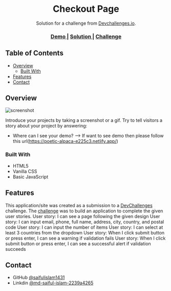 <!-- Please update value in the {}  -->

<h1 align="center">Checkout Page</h1>

<div align="center">
   Solution for a challenge from  <a href="http://devchallenges.io" target="_blank">Devchallenges.io</a>.
</div>

<div align="center">
  <h3>
    <a href="https://poetic-alpaca-e225c3.netlify.app/">
      Demo
    </a>
    <span> | </span>
    <a href="https://github.com/saifulislam1431/checkout-page">
      Solution
    </a>
    <span> | </span>
    <a href="https://devchallenges.io/challenges/wBunSb7FPrIepJZAg0sY">
      Challenge
    </a>
  </h3>
</div>

<!-- TABLE OF CONTENTS -->

## Table of Contents

- [Overview](#overview)
  - [Built With](#built-with)
- [Features](#features)
- [Contact](#contact)


<!-- OVERVIEW -->

## Overview

![screenshot](https://api.pikwy.com/web/641a95ace1065c6527449ece.jpg)

Introduce your projects by taking a screenshot or a gif. Try to tell visitors a story about your project by answering:

- Where can I see your demo?
  --> If want to see demo then please follow this url(https://poetic-alpaca-e225c3.netlify.app/)

### Built With

<!-- This section should list any major frameworks that you built your project using. Here are a few examples.-->

- HTML5
- Vanilla CSS
- Basic JavaScript


## Features

<!-- List the features of your application or follow the template. Don't share the figma file here :) -->

This application/site was created as a submission to a [DevChallenges](https://devchallenges.io/challenges) challenge. The [challenge](https://devchallenges.io/challenges/wBunSb7FPrIepJZAg0sY) was to build an application to complete the given user stories.
    User story: I can see a page following the given design
    User story: I can input email, phone, full name, address, city, country, and postal code
    User story: I can input the number of items
    User story: I can select at least 3 countries from the dropdown
    User story: When I click submit button or press enter, I can see a warning if validation fails
    User story: When I click submit button or press enter, I can see a successful alert if validation succeeds



## Contact

- GitHub [@saifulislam1431](https://github.com/saifulislam1431)
- Linkdin [@md-saiful-islam-2239a4265](https://www.linkedin.com/in/md-saiful-islam-2239a4265/)
